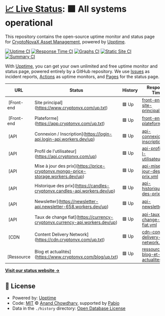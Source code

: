 # [📈 Live Status](https://CryptoNovaX.github.io/web-status): <!--live status--> **🟩 All systems operational**

This repository contains the open-source uptime monitor and status page for [CryptoNovaX Asset Management](https://www.cryptonvx.com/), powered by [Upptime](https://github.com/upptime/upptime).

[![Uptime CI](https://github.com/CryptoNovaX/web-status/workflows/Uptime%20CI/badge.svg)](https://github.com/CryptoNovaX/web-status/actions?query=workflow%3A%22Uptime+CI%22)
[![Response Time CI](https://github.com/CryptoNovaX/web-status/workflows/Response%20Time%20CI/badge.svg)](https://github.com/CryptoNovaX/web-status/actions?query=workflow%3A%22Response+Time+CI%22)
[![Graphs CI](https://github.com/CryptoNovaX/web-status/workflows/Graphs%20CI/badge.svg)](https://github.com/CryptoNovaX/web-status/actions?query=workflow%3A%22Graphs+CI%22)
[![Static Site CI](https://github.com/CryptoNovaX/web-status/workflows/Static%20Site%20CI/badge.svg)](https://github.com/CryptoNovaX/web-status/actions?query=workflow%3A%22Static+Site+CI%22)
[![Summary CI](https://github.com/CryptoNovaX/web-status/workflows/Summary%20CI/badge.svg)](https://github.com/CryptoNovaX/web-status/actions?query=workflow%3A%22Summary+CI%22)

With [Upptime](https://upptime.js.org), you can get your own unlimited and free uptime monitor and status page, powered entirely by a GitHub repository. We use [Issues](https://github.com/CryptoNovaX/web-status/issues) as incident reports, [Actions](https://github.com/CryptoNovaX/web-status/actions) as uptime monitors, and [Pages](https://CryptoNovaX.github.io/web-status) for the status page.

<!--start: status pages-->
<!-- This summary is generated by Upptime (https://github.com/upptime/upptime) -->
<!-- Do not edit this manually, your changes will be overwritten -->
<!-- prettier-ignore -->
| URL | Status | History | Response Time | Uptime |
| --- | ------ | ------- | ------------- | ------ |
| <img alt="" src="https://icons.duckduckgo.com/ip3/www.cryptonvx.com.ico" height="13"> [Front-end | Site principal](https://www.cryptonvx.com/up.txt) | 🟩 Up | [front-end-site-principal.yml](https://github.com/CryptoNovaX/web-status/commits/HEAD/history/front-end-site-principal.yml) | <details><summary><img alt="Response time graph" src="./graphs/front-end-site-principal/response-time-week.png" height="20"> 179ms</summary><br><a href="https://status.cryptonvx.com/history/front-end-site-principal"><img alt="Response time 192" src="https://img.shields.io/endpoint?url=https%3A%2F%2Fraw.githubusercontent.com%2FCryptoNovaX%2Fweb-status%2FHEAD%2Fapi%2Ffront-end-site-principal%2Fresponse-time.json"></a><br><a href="https://status.cryptonvx.com/history/front-end-site-principal"><img alt="24-hour response time 108" src="https://img.shields.io/endpoint?url=https%3A%2F%2Fraw.githubusercontent.com%2FCryptoNovaX%2Fweb-status%2FHEAD%2Fapi%2Ffront-end-site-principal%2Fresponse-time-day.json"></a><br><a href="https://status.cryptonvx.com/history/front-end-site-principal"><img alt="7-day response time 179" src="https://img.shields.io/endpoint?url=https%3A%2F%2Fraw.githubusercontent.com%2FCryptoNovaX%2Fweb-status%2FHEAD%2Fapi%2Ffront-end-site-principal%2Fresponse-time-week.json"></a><br><a href="https://status.cryptonvx.com/history/front-end-site-principal"><img alt="30-day response time 178" src="https://img.shields.io/endpoint?url=https%3A%2F%2Fraw.githubusercontent.com%2FCryptoNovaX%2Fweb-status%2FHEAD%2Fapi%2Ffront-end-site-principal%2Fresponse-time-month.json"></a><br><a href="https://status.cryptonvx.com/history/front-end-site-principal"><img alt="1-year response time 192" src="https://img.shields.io/endpoint?url=https%3A%2F%2Fraw.githubusercontent.com%2FCryptoNovaX%2Fweb-status%2FHEAD%2Fapi%2Ffront-end-site-principal%2Fresponse-time-year.json"></a></details> | <details><summary><a href="https://status.cryptonvx.com/history/front-end-site-principal">100.00%</a></summary><a href="https://status.cryptonvx.com/history/front-end-site-principal"><img alt="All-time uptime 100.00%" src="https://img.shields.io/endpoint?url=https%3A%2F%2Fraw.githubusercontent.com%2FCryptoNovaX%2Fweb-status%2FHEAD%2Fapi%2Ffront-end-site-principal%2Fuptime.json"></a><br><a href="https://status.cryptonvx.com/history/front-end-site-principal"><img alt="24-hour uptime 100.00%" src="https://img.shields.io/endpoint?url=https%3A%2F%2Fraw.githubusercontent.com%2FCryptoNovaX%2Fweb-status%2FHEAD%2Fapi%2Ffront-end-site-principal%2Fuptime-day.json"></a><br><a href="https://status.cryptonvx.com/history/front-end-site-principal"><img alt="7-day uptime 100.00%" src="https://img.shields.io/endpoint?url=https%3A%2F%2Fraw.githubusercontent.com%2FCryptoNovaX%2Fweb-status%2FHEAD%2Fapi%2Ffront-end-site-principal%2Fuptime-week.json"></a><br><a href="https://status.cryptonvx.com/history/front-end-site-principal"><img alt="30-day uptime 100.00%" src="https://img.shields.io/endpoint?url=https%3A%2F%2Fraw.githubusercontent.com%2FCryptoNovaX%2Fweb-status%2FHEAD%2Fapi%2Ffront-end-site-principal%2Fuptime-month.json"></a><br><a href="https://status.cryptonvx.com/history/front-end-site-principal"><img alt="1-year uptime 100.00%" src="https://img.shields.io/endpoint?url=https%3A%2F%2Fraw.githubusercontent.com%2FCryptoNovaX%2Fweb-status%2FHEAD%2Fapi%2Ffront-end-site-principal%2Fuptime-year.json"></a></details>
| <img alt="" src="https://icons.duckduckgo.com/ip3/app.cryptonvx.com.ico" height="13"> [Front-end | Plateforme](https://app.cryptonvx.com/up.txt) | 🟩 Up | [front-end-plateforme.yml](https://github.com/CryptoNovaX/web-status/commits/HEAD/history/front-end-plateforme.yml) | <details><summary><img alt="Response time graph" src="./graphs/front-end-plateforme/response-time-week.png" height="20"> 179ms</summary><br><a href="https://status.cryptonvx.com/history/front-end-plateforme"><img alt="Response time 186" src="https://img.shields.io/endpoint?url=https%3A%2F%2Fraw.githubusercontent.com%2FCryptoNovaX%2Fweb-status%2FHEAD%2Fapi%2Ffront-end-plateforme%2Fresponse-time.json"></a><br><a href="https://status.cryptonvx.com/history/front-end-plateforme"><img alt="24-hour response time 132" src="https://img.shields.io/endpoint?url=https%3A%2F%2Fraw.githubusercontent.com%2FCryptoNovaX%2Fweb-status%2FHEAD%2Fapi%2Ffront-end-plateforme%2Fresponse-time-day.json"></a><br><a href="https://status.cryptonvx.com/history/front-end-plateforme"><img alt="7-day response time 179" src="https://img.shields.io/endpoint?url=https%3A%2F%2Fraw.githubusercontent.com%2FCryptoNovaX%2Fweb-status%2FHEAD%2Fapi%2Ffront-end-plateforme%2Fresponse-time-week.json"></a><br><a href="https://status.cryptonvx.com/history/front-end-plateforme"><img alt="30-day response time 178" src="https://img.shields.io/endpoint?url=https%3A%2F%2Fraw.githubusercontent.com%2FCryptoNovaX%2Fweb-status%2FHEAD%2Fapi%2Ffront-end-plateforme%2Fresponse-time-month.json"></a><br><a href="https://status.cryptonvx.com/history/front-end-plateforme"><img alt="1-year response time 186" src="https://img.shields.io/endpoint?url=https%3A%2F%2Fraw.githubusercontent.com%2FCryptoNovaX%2Fweb-status%2FHEAD%2Fapi%2Ffront-end-plateforme%2Fresponse-time-year.json"></a></details> | <details><summary><a href="https://status.cryptonvx.com/history/front-end-plateforme">100.00%</a></summary><a href="https://status.cryptonvx.com/history/front-end-plateforme"><img alt="All-time uptime 100.00%" src="https://img.shields.io/endpoint?url=https%3A%2F%2Fraw.githubusercontent.com%2FCryptoNovaX%2Fweb-status%2FHEAD%2Fapi%2Ffront-end-plateforme%2Fuptime.json"></a><br><a href="https://status.cryptonvx.com/history/front-end-plateforme"><img alt="24-hour uptime 100.00%" src="https://img.shields.io/endpoint?url=https%3A%2F%2Fraw.githubusercontent.com%2FCryptoNovaX%2Fweb-status%2FHEAD%2Fapi%2Ffront-end-plateforme%2Fuptime-day.json"></a><br><a href="https://status.cryptonvx.com/history/front-end-plateforme"><img alt="7-day uptime 100.00%" src="https://img.shields.io/endpoint?url=https%3A%2F%2Fraw.githubusercontent.com%2FCryptoNovaX%2Fweb-status%2FHEAD%2Fapi%2Ffront-end-plateforme%2Fuptime-week.json"></a><br><a href="https://status.cryptonvx.com/history/front-end-plateforme"><img alt="30-day uptime 100.00%" src="https://img.shields.io/endpoint?url=https%3A%2F%2Fraw.githubusercontent.com%2FCryptoNovaX%2Fweb-status%2FHEAD%2Fapi%2Ffront-end-plateforme%2Fuptime-month.json"></a><br><a href="https://status.cryptonvx.com/history/front-end-plateforme"><img alt="1-year uptime 100.00%" src="https://img.shields.io/endpoint?url=https%3A%2F%2Fraw.githubusercontent.com%2FCryptoNovaX%2Fweb-status%2FHEAD%2Fapi%2Ffront-end-plateforme%2Fuptime-year.json"></a></details>
| <img alt="" src="https://icons.duckduckgo.com/ip3/login-api.login-api.workers.dev.ico" height="13"> [API | Connexion / Inscription](https://login-api.login-api.workers.dev/up) | 🟩 Up | [api-connexion-inscription.yml](https://github.com/CryptoNovaX/web-status/commits/HEAD/history/api-connexion-inscription.yml) | <details><summary><img alt="Response time graph" src="./graphs/api-connexion-inscription/response-time-week.png" height="20"> 165ms</summary><br><a href="https://status.cryptonvx.com/history/api-connexion-inscription"><img alt="Response time 167" src="https://img.shields.io/endpoint?url=https%3A%2F%2Fraw.githubusercontent.com%2FCryptoNovaX%2Fweb-status%2FHEAD%2Fapi%2Fapi-connexion-inscription%2Fresponse-time.json"></a><br><a href="https://status.cryptonvx.com/history/api-connexion-inscription"><img alt="24-hour response time 99" src="https://img.shields.io/endpoint?url=https%3A%2F%2Fraw.githubusercontent.com%2FCryptoNovaX%2Fweb-status%2FHEAD%2Fapi%2Fapi-connexion-inscription%2Fresponse-time-day.json"></a><br><a href="https://status.cryptonvx.com/history/api-connexion-inscription"><img alt="7-day response time 165" src="https://img.shields.io/endpoint?url=https%3A%2F%2Fraw.githubusercontent.com%2FCryptoNovaX%2Fweb-status%2FHEAD%2Fapi%2Fapi-connexion-inscription%2Fresponse-time-week.json"></a><br><a href="https://status.cryptonvx.com/history/api-connexion-inscription"><img alt="30-day response time 168" src="https://img.shields.io/endpoint?url=https%3A%2F%2Fraw.githubusercontent.com%2FCryptoNovaX%2Fweb-status%2FHEAD%2Fapi%2Fapi-connexion-inscription%2Fresponse-time-month.json"></a><br><a href="https://status.cryptonvx.com/history/api-connexion-inscription"><img alt="1-year response time 167" src="https://img.shields.io/endpoint?url=https%3A%2F%2Fraw.githubusercontent.com%2FCryptoNovaX%2Fweb-status%2FHEAD%2Fapi%2Fapi-connexion-inscription%2Fresponse-time-year.json"></a></details> | <details><summary><a href="https://status.cryptonvx.com/history/api-connexion-inscription">100.00%</a></summary><a href="https://status.cryptonvx.com/history/api-connexion-inscription"><img alt="All-time uptime 100.00%" src="https://img.shields.io/endpoint?url=https%3A%2F%2Fraw.githubusercontent.com%2FCryptoNovaX%2Fweb-status%2FHEAD%2Fapi%2Fapi-connexion-inscription%2Fuptime.json"></a><br><a href="https://status.cryptonvx.com/history/api-connexion-inscription"><img alt="24-hour uptime 100.00%" src="https://img.shields.io/endpoint?url=https%3A%2F%2Fraw.githubusercontent.com%2FCryptoNovaX%2Fweb-status%2FHEAD%2Fapi%2Fapi-connexion-inscription%2Fuptime-day.json"></a><br><a href="https://status.cryptonvx.com/history/api-connexion-inscription"><img alt="7-day uptime 100.00%" src="https://img.shields.io/endpoint?url=https%3A%2F%2Fraw.githubusercontent.com%2FCryptoNovaX%2Fweb-status%2FHEAD%2Fapi%2Fapi-connexion-inscription%2Fuptime-week.json"></a><br><a href="https://status.cryptonvx.com/history/api-connexion-inscription"><img alt="30-day uptime 100.00%" src="https://img.shields.io/endpoint?url=https%3A%2F%2Fraw.githubusercontent.com%2FCryptoNovaX%2Fweb-status%2FHEAD%2Fapi%2Fapi-connexion-inscription%2Fuptime-month.json"></a><br><a href="https://status.cryptonvx.com/history/api-connexion-inscription"><img alt="1-year uptime 100.00%" src="https://img.shields.io/endpoint?url=https%3A%2F%2Fraw.githubusercontent.com%2FCryptoNovaX%2Fweb-status%2FHEAD%2Fapi%2Fapi-connexion-inscription%2Fuptime-year.json"></a></details>
| <img alt="" src="https://icons.duckduckgo.com/ip3/api.cryptonvx.com.ico" height="13"> [API | Profil de l'utilisateur](https://api.cryptonvx.com/up) | 🟩 Up | [api-profil-de-l-utilisateur.yml](https://github.com/CryptoNovaX/web-status/commits/HEAD/history/api-profil-de-l-utilisateur.yml) | <details><summary><img alt="Response time graph" src="./graphs/api-profil-de-l-utilisateur/response-time-week.png" height="20"> 201ms</summary><br><a href="https://status.cryptonvx.com/history/api-profil-de-l-utilisateur"><img alt="Response time 171" src="https://img.shields.io/endpoint?url=https%3A%2F%2Fraw.githubusercontent.com%2FCryptoNovaX%2Fweb-status%2FHEAD%2Fapi%2Fapi-profil-de-l-utilisateur%2Fresponse-time.json"></a><br><a href="https://status.cryptonvx.com/history/api-profil-de-l-utilisateur"><img alt="24-hour response time 269" src="https://img.shields.io/endpoint?url=https%3A%2F%2Fraw.githubusercontent.com%2FCryptoNovaX%2Fweb-status%2FHEAD%2Fapi%2Fapi-profil-de-l-utilisateur%2Fresponse-time-day.json"></a><br><a href="https://status.cryptonvx.com/history/api-profil-de-l-utilisateur"><img alt="7-day response time 201" src="https://img.shields.io/endpoint?url=https%3A%2F%2Fraw.githubusercontent.com%2FCryptoNovaX%2Fweb-status%2FHEAD%2Fapi%2Fapi-profil-de-l-utilisateur%2Fresponse-time-week.json"></a><br><a href="https://status.cryptonvx.com/history/api-profil-de-l-utilisateur"><img alt="30-day response time 185" src="https://img.shields.io/endpoint?url=https%3A%2F%2Fraw.githubusercontent.com%2FCryptoNovaX%2Fweb-status%2FHEAD%2Fapi%2Fapi-profil-de-l-utilisateur%2Fresponse-time-month.json"></a><br><a href="https://status.cryptonvx.com/history/api-profil-de-l-utilisateur"><img alt="1-year response time 171" src="https://img.shields.io/endpoint?url=https%3A%2F%2Fraw.githubusercontent.com%2FCryptoNovaX%2Fweb-status%2FHEAD%2Fapi%2Fapi-profil-de-l-utilisateur%2Fresponse-time-year.json"></a></details> | <details><summary><a href="https://status.cryptonvx.com/history/api-profil-de-l-utilisateur">100.00%</a></summary><a href="https://status.cryptonvx.com/history/api-profil-de-l-utilisateur"><img alt="All-time uptime 100.00%" src="https://img.shields.io/endpoint?url=https%3A%2F%2Fraw.githubusercontent.com%2FCryptoNovaX%2Fweb-status%2FHEAD%2Fapi%2Fapi-profil-de-l-utilisateur%2Fuptime.json"></a><br><a href="https://status.cryptonvx.com/history/api-profil-de-l-utilisateur"><img alt="24-hour uptime 100.00%" src="https://img.shields.io/endpoint?url=https%3A%2F%2Fraw.githubusercontent.com%2FCryptoNovaX%2Fweb-status%2FHEAD%2Fapi%2Fapi-profil-de-l-utilisateur%2Fuptime-day.json"></a><br><a href="https://status.cryptonvx.com/history/api-profil-de-l-utilisateur"><img alt="7-day uptime 100.00%" src="https://img.shields.io/endpoint?url=https%3A%2F%2Fraw.githubusercontent.com%2FCryptoNovaX%2Fweb-status%2FHEAD%2Fapi%2Fapi-profil-de-l-utilisateur%2Fuptime-week.json"></a><br><a href="https://status.cryptonvx.com/history/api-profil-de-l-utilisateur"><img alt="30-day uptime 100.00%" src="https://img.shields.io/endpoint?url=https%3A%2F%2Fraw.githubusercontent.com%2FCryptoNovaX%2Fweb-status%2FHEAD%2Fapi%2Fapi-profil-de-l-utilisateur%2Fuptime-month.json"></a><br><a href="https://status.cryptonvx.com/history/api-profil-de-l-utilisateur"><img alt="1-year uptime 100.00%" src="https://img.shields.io/endpoint?url=https%3A%2F%2Fraw.githubusercontent.com%2FCryptoNovaX%2Fweb-status%2FHEAD%2Fapi%2Fapi-profil-de-l-utilisateur%2Fuptime-year.json"></a></details>
| <img alt="" src="https://icons.duckduckgo.com/ip3/price-cryptonvx.mongo-price-storage.workers.dev.ico" height="13"> [API | Mise à jour des prix](https://price-cryptonvx.mongo-price-storage.workers.dev/up) | 🟩 Up | [api-mise-a-jour-des-prix.yml](https://github.com/CryptoNovaX/web-status/commits/HEAD/history/api-mise-a-jour-des-prix.yml) | <details><summary><img alt="Response time graph" src="./graphs/api-mise-a-jour-des-prix/response-time-week.png" height="20"> 152ms</summary><br><a href="https://status.cryptonvx.com/history/api-mise-a-jour-des-prix"><img alt="Response time 151" src="https://img.shields.io/endpoint?url=https%3A%2F%2Fraw.githubusercontent.com%2FCryptoNovaX%2Fweb-status%2FHEAD%2Fapi%2Fapi-mise-a-jour-des-prix%2Fresponse-time.json"></a><br><a href="https://status.cryptonvx.com/history/api-mise-a-jour-des-prix"><img alt="24-hour response time 129" src="https://img.shields.io/endpoint?url=https%3A%2F%2Fraw.githubusercontent.com%2FCryptoNovaX%2Fweb-status%2FHEAD%2Fapi%2Fapi-mise-a-jour-des-prix%2Fresponse-time-day.json"></a><br><a href="https://status.cryptonvx.com/history/api-mise-a-jour-des-prix"><img alt="7-day response time 152" src="https://img.shields.io/endpoint?url=https%3A%2F%2Fraw.githubusercontent.com%2FCryptoNovaX%2Fweb-status%2FHEAD%2Fapi%2Fapi-mise-a-jour-des-prix%2Fresponse-time-week.json"></a><br><a href="https://status.cryptonvx.com/history/api-mise-a-jour-des-prix"><img alt="30-day response time 146" src="https://img.shields.io/endpoint?url=https%3A%2F%2Fraw.githubusercontent.com%2FCryptoNovaX%2Fweb-status%2FHEAD%2Fapi%2Fapi-mise-a-jour-des-prix%2Fresponse-time-month.json"></a><br><a href="https://status.cryptonvx.com/history/api-mise-a-jour-des-prix"><img alt="1-year response time 151" src="https://img.shields.io/endpoint?url=https%3A%2F%2Fraw.githubusercontent.com%2FCryptoNovaX%2Fweb-status%2FHEAD%2Fapi%2Fapi-mise-a-jour-des-prix%2Fresponse-time-year.json"></a></details> | <details><summary><a href="https://status.cryptonvx.com/history/api-mise-a-jour-des-prix">100.00%</a></summary><a href="https://status.cryptonvx.com/history/api-mise-a-jour-des-prix"><img alt="All-time uptime 100.00%" src="https://img.shields.io/endpoint?url=https%3A%2F%2Fraw.githubusercontent.com%2FCryptoNovaX%2Fweb-status%2FHEAD%2Fapi%2Fapi-mise-a-jour-des-prix%2Fuptime.json"></a><br><a href="https://status.cryptonvx.com/history/api-mise-a-jour-des-prix"><img alt="24-hour uptime 100.00%" src="https://img.shields.io/endpoint?url=https%3A%2F%2Fraw.githubusercontent.com%2FCryptoNovaX%2Fweb-status%2FHEAD%2Fapi%2Fapi-mise-a-jour-des-prix%2Fuptime-day.json"></a><br><a href="https://status.cryptonvx.com/history/api-mise-a-jour-des-prix"><img alt="7-day uptime 100.00%" src="https://img.shields.io/endpoint?url=https%3A%2F%2Fraw.githubusercontent.com%2FCryptoNovaX%2Fweb-status%2FHEAD%2Fapi%2Fapi-mise-a-jour-des-prix%2Fuptime-week.json"></a><br><a href="https://status.cryptonvx.com/history/api-mise-a-jour-des-prix"><img alt="30-day uptime 100.00%" src="https://img.shields.io/endpoint?url=https%3A%2F%2Fraw.githubusercontent.com%2FCryptoNovaX%2Fweb-status%2FHEAD%2Fapi%2Fapi-mise-a-jour-des-prix%2Fuptime-month.json"></a><br><a href="https://status.cryptonvx.com/history/api-mise-a-jour-des-prix"><img alt="1-year uptime 100.00%" src="https://img.shields.io/endpoint?url=https%3A%2F%2Fraw.githubusercontent.com%2FCryptoNovaX%2Fweb-status%2FHEAD%2Fapi%2Fapi-mise-a-jour-des-prix%2Fuptime-year.json"></a></details>
| <img alt="" src="https://icons.duckduckgo.com/ip3/candles-cryptonvx.candles-api.workers.dev.ico" height="13"> [API | Historique des prix](https://candles-cryptonvx.candles-api.workers.dev/up) | 🟩 Up | [api-historique-des-prix.yml](https://github.com/CryptoNovaX/web-status/commits/HEAD/history/api-historique-des-prix.yml) | <details><summary><img alt="Response time graph" src="./graphs/api-historique-des-prix/response-time-week.png" height="20"> 148ms</summary><br><a href="https://status.cryptonvx.com/history/api-historique-des-prix"><img alt="Response time 149" src="https://img.shields.io/endpoint?url=https%3A%2F%2Fraw.githubusercontent.com%2FCryptoNovaX%2Fweb-status%2FHEAD%2Fapi%2Fapi-historique-des-prix%2Fresponse-time.json"></a><br><a href="https://status.cryptonvx.com/history/api-historique-des-prix"><img alt="24-hour response time 98" src="https://img.shields.io/endpoint?url=https%3A%2F%2Fraw.githubusercontent.com%2FCryptoNovaX%2Fweb-status%2FHEAD%2Fapi%2Fapi-historique-des-prix%2Fresponse-time-day.json"></a><br><a href="https://status.cryptonvx.com/history/api-historique-des-prix"><img alt="7-day response time 148" src="https://img.shields.io/endpoint?url=https%3A%2F%2Fraw.githubusercontent.com%2FCryptoNovaX%2Fweb-status%2FHEAD%2Fapi%2Fapi-historique-des-prix%2Fresponse-time-week.json"></a><br><a href="https://status.cryptonvx.com/history/api-historique-des-prix"><img alt="30-day response time 140" src="https://img.shields.io/endpoint?url=https%3A%2F%2Fraw.githubusercontent.com%2FCryptoNovaX%2Fweb-status%2FHEAD%2Fapi%2Fapi-historique-des-prix%2Fresponse-time-month.json"></a><br><a href="https://status.cryptonvx.com/history/api-historique-des-prix"><img alt="1-year response time 149" src="https://img.shields.io/endpoint?url=https%3A%2F%2Fraw.githubusercontent.com%2FCryptoNovaX%2Fweb-status%2FHEAD%2Fapi%2Fapi-historique-des-prix%2Fresponse-time-year.json"></a></details> | <details><summary><a href="https://status.cryptonvx.com/history/api-historique-des-prix">100.00%</a></summary><a href="https://status.cryptonvx.com/history/api-historique-des-prix"><img alt="All-time uptime 100.00%" src="https://img.shields.io/endpoint?url=https%3A%2F%2Fraw.githubusercontent.com%2FCryptoNovaX%2Fweb-status%2FHEAD%2Fapi%2Fapi-historique-des-prix%2Fuptime.json"></a><br><a href="https://status.cryptonvx.com/history/api-historique-des-prix"><img alt="24-hour uptime 100.00%" src="https://img.shields.io/endpoint?url=https%3A%2F%2Fraw.githubusercontent.com%2FCryptoNovaX%2Fweb-status%2FHEAD%2Fapi%2Fapi-historique-des-prix%2Fuptime-day.json"></a><br><a href="https://status.cryptonvx.com/history/api-historique-des-prix"><img alt="7-day uptime 100.00%" src="https://img.shields.io/endpoint?url=https%3A%2F%2Fraw.githubusercontent.com%2FCryptoNovaX%2Fweb-status%2FHEAD%2Fapi%2Fapi-historique-des-prix%2Fuptime-week.json"></a><br><a href="https://status.cryptonvx.com/history/api-historique-des-prix"><img alt="30-day uptime 100.00%" src="https://img.shields.io/endpoint?url=https%3A%2F%2Fraw.githubusercontent.com%2FCryptoNovaX%2Fweb-status%2FHEAD%2Fapi%2Fapi-historique-des-prix%2Fuptime-month.json"></a><br><a href="https://status.cryptonvx.com/history/api-historique-des-prix"><img alt="1-year uptime 100.00%" src="https://img.shields.io/endpoint?url=https%3A%2F%2Fraw.githubusercontent.com%2FCryptoNovaX%2Fweb-status%2FHEAD%2Fapi%2Fapi-historique-des-prix%2Fuptime-year.json"></a></details>
| <img alt="" src="https://icons.duckduckgo.com/ip3/newsletter-api.newsletter-658.workers.dev.ico" height="13"> [API | Newsletter](https://newsletter-api.newsletter-658.workers.dev/up) | 🟩 Up | [api-newsletter.yml](https://github.com/CryptoNovaX/web-status/commits/HEAD/history/api-newsletter.yml) | <details><summary><img alt="Response time graph" src="./graphs/api-newsletter/response-time-week.png" height="20"> 154ms</summary><br><a href="https://status.cryptonvx.com/history/api-newsletter"><img alt="Response time 163" src="https://img.shields.io/endpoint?url=https%3A%2F%2Fraw.githubusercontent.com%2FCryptoNovaX%2Fweb-status%2FHEAD%2Fapi%2Fapi-newsletter%2Fresponse-time.json"></a><br><a href="https://status.cryptonvx.com/history/api-newsletter"><img alt="24-hour response time 119" src="https://img.shields.io/endpoint?url=https%3A%2F%2Fraw.githubusercontent.com%2FCryptoNovaX%2Fweb-status%2FHEAD%2Fapi%2Fapi-newsletter%2Fresponse-time-day.json"></a><br><a href="https://status.cryptonvx.com/history/api-newsletter"><img alt="7-day response time 154" src="https://img.shields.io/endpoint?url=https%3A%2F%2Fraw.githubusercontent.com%2FCryptoNovaX%2Fweb-status%2FHEAD%2Fapi%2Fapi-newsletter%2Fresponse-time-week.json"></a><br><a href="https://status.cryptonvx.com/history/api-newsletter"><img alt="30-day response time 149" src="https://img.shields.io/endpoint?url=https%3A%2F%2Fraw.githubusercontent.com%2FCryptoNovaX%2Fweb-status%2FHEAD%2Fapi%2Fapi-newsletter%2Fresponse-time-month.json"></a><br><a href="https://status.cryptonvx.com/history/api-newsletter"><img alt="1-year response time 163" src="https://img.shields.io/endpoint?url=https%3A%2F%2Fraw.githubusercontent.com%2FCryptoNovaX%2Fweb-status%2FHEAD%2Fapi%2Fapi-newsletter%2Fresponse-time-year.json"></a></details> | <details><summary><a href="https://status.cryptonvx.com/history/api-newsletter">100.00%</a></summary><a href="https://status.cryptonvx.com/history/api-newsletter"><img alt="All-time uptime 100.00%" src="https://img.shields.io/endpoint?url=https%3A%2F%2Fraw.githubusercontent.com%2FCryptoNovaX%2Fweb-status%2FHEAD%2Fapi%2Fapi-newsletter%2Fuptime.json"></a><br><a href="https://status.cryptonvx.com/history/api-newsletter"><img alt="24-hour uptime 100.00%" src="https://img.shields.io/endpoint?url=https%3A%2F%2Fraw.githubusercontent.com%2FCryptoNovaX%2Fweb-status%2FHEAD%2Fapi%2Fapi-newsletter%2Fuptime-day.json"></a><br><a href="https://status.cryptonvx.com/history/api-newsletter"><img alt="7-day uptime 100.00%" src="https://img.shields.io/endpoint?url=https%3A%2F%2Fraw.githubusercontent.com%2FCryptoNovaX%2Fweb-status%2FHEAD%2Fapi%2Fapi-newsletter%2Fuptime-week.json"></a><br><a href="https://status.cryptonvx.com/history/api-newsletter"><img alt="30-day uptime 100.00%" src="https://img.shields.io/endpoint?url=https%3A%2F%2Fraw.githubusercontent.com%2FCryptoNovaX%2Fweb-status%2FHEAD%2Fapi%2Fapi-newsletter%2Fuptime-month.json"></a><br><a href="https://status.cryptonvx.com/history/api-newsletter"><img alt="1-year uptime 100.00%" src="https://img.shields.io/endpoint?url=https%3A%2F%2Fraw.githubusercontent.com%2FCryptoNovaX%2Fweb-status%2FHEAD%2Fapi%2Fapi-newsletter%2Fuptime-year.json"></a></details>
| <img alt="" src="https://icons.duckduckgo.com/ip3/currency-cryptonvx.currency-api.workers.dev.ico" height="13"> [API | Taux de change fiat](https://currency-cryptonvx.currency-api.workers.dev/up) | 🟩 Up | [api-taux-de-change-fiat.yml](https://github.com/CryptoNovaX/web-status/commits/HEAD/history/api-taux-de-change-fiat.yml) | <details><summary><img alt="Response time graph" src="./graphs/api-taux-de-change-fiat/response-time-week.png" height="20"> 121ms</summary><br><a href="https://status.cryptonvx.com/history/api-taux-de-change-fiat"><img alt="Response time 121" src="https://img.shields.io/endpoint?url=https%3A%2F%2Fraw.githubusercontent.com%2FCryptoNovaX%2Fweb-status%2FHEAD%2Fapi%2Fapi-taux-de-change-fiat%2Fresponse-time.json"></a><br><a href="https://status.cryptonvx.com/history/api-taux-de-change-fiat"><img alt="24-hour response time 155" src="https://img.shields.io/endpoint?url=https%3A%2F%2Fraw.githubusercontent.com%2FCryptoNovaX%2Fweb-status%2FHEAD%2Fapi%2Fapi-taux-de-change-fiat%2Fresponse-time-day.json"></a><br><a href="https://status.cryptonvx.com/history/api-taux-de-change-fiat"><img alt="7-day response time 121" src="https://img.shields.io/endpoint?url=https%3A%2F%2Fraw.githubusercontent.com%2FCryptoNovaX%2Fweb-status%2FHEAD%2Fapi%2Fapi-taux-de-change-fiat%2Fresponse-time-week.json"></a><br><a href="https://status.cryptonvx.com/history/api-taux-de-change-fiat"><img alt="30-day response time 121" src="https://img.shields.io/endpoint?url=https%3A%2F%2Fraw.githubusercontent.com%2FCryptoNovaX%2Fweb-status%2FHEAD%2Fapi%2Fapi-taux-de-change-fiat%2Fresponse-time-month.json"></a><br><a href="https://status.cryptonvx.com/history/api-taux-de-change-fiat"><img alt="1-year response time 121" src="https://img.shields.io/endpoint?url=https%3A%2F%2Fraw.githubusercontent.com%2FCryptoNovaX%2Fweb-status%2FHEAD%2Fapi%2Fapi-taux-de-change-fiat%2Fresponse-time-year.json"></a></details> | <details><summary><a href="https://status.cryptonvx.com/history/api-taux-de-change-fiat">100.00%</a></summary><a href="https://status.cryptonvx.com/history/api-taux-de-change-fiat"><img alt="All-time uptime 100.00%" src="https://img.shields.io/endpoint?url=https%3A%2F%2Fraw.githubusercontent.com%2FCryptoNovaX%2Fweb-status%2FHEAD%2Fapi%2Fapi-taux-de-change-fiat%2Fuptime.json"></a><br><a href="https://status.cryptonvx.com/history/api-taux-de-change-fiat"><img alt="24-hour uptime 100.00%" src="https://img.shields.io/endpoint?url=https%3A%2F%2Fraw.githubusercontent.com%2FCryptoNovaX%2Fweb-status%2FHEAD%2Fapi%2Fapi-taux-de-change-fiat%2Fuptime-day.json"></a><br><a href="https://status.cryptonvx.com/history/api-taux-de-change-fiat"><img alt="7-day uptime 100.00%" src="https://img.shields.io/endpoint?url=https%3A%2F%2Fraw.githubusercontent.com%2FCryptoNovaX%2Fweb-status%2FHEAD%2Fapi%2Fapi-taux-de-change-fiat%2Fuptime-week.json"></a><br><a href="https://status.cryptonvx.com/history/api-taux-de-change-fiat"><img alt="30-day uptime 100.00%" src="https://img.shields.io/endpoint?url=https%3A%2F%2Fraw.githubusercontent.com%2FCryptoNovaX%2Fweb-status%2FHEAD%2Fapi%2Fapi-taux-de-change-fiat%2Fuptime-month.json"></a><br><a href="https://status.cryptonvx.com/history/api-taux-de-change-fiat"><img alt="1-year uptime 100.00%" src="https://img.shields.io/endpoint?url=https%3A%2F%2Fraw.githubusercontent.com%2FCryptoNovaX%2Fweb-status%2FHEAD%2Fapi%2Fapi-taux-de-change-fiat%2Fuptime-year.json"></a></details>
| <img alt="" src="https://icons.duckduckgo.com/ip3/cdn.cryptonvx.com.ico" height="13"> [CDN | Content Delivery Network](https://cdn.cryptonvx.com/up.txt) | 🟩 Up | [cdn-content-delivery-network.yml](https://github.com/CryptoNovaX/web-status/commits/HEAD/history/cdn-content-delivery-network.yml) | <details><summary><img alt="Response time graph" src="./graphs/cdn-content-delivery-network/response-time-week.png" height="20"> 181ms</summary><br><a href="https://status.cryptonvx.com/history/cdn-content-delivery-network"><img alt="Response time 184" src="https://img.shields.io/endpoint?url=https%3A%2F%2Fraw.githubusercontent.com%2FCryptoNovaX%2Fweb-status%2FHEAD%2Fapi%2Fcdn-content-delivery-network%2Fresponse-time.json"></a><br><a href="https://status.cryptonvx.com/history/cdn-content-delivery-network"><img alt="24-hour response time 154" src="https://img.shields.io/endpoint?url=https%3A%2F%2Fraw.githubusercontent.com%2FCryptoNovaX%2Fweb-status%2FHEAD%2Fapi%2Fcdn-content-delivery-network%2Fresponse-time-day.json"></a><br><a href="https://status.cryptonvx.com/history/cdn-content-delivery-network"><img alt="7-day response time 181" src="https://img.shields.io/endpoint?url=https%3A%2F%2Fraw.githubusercontent.com%2FCryptoNovaX%2Fweb-status%2FHEAD%2Fapi%2Fcdn-content-delivery-network%2Fresponse-time-week.json"></a><br><a href="https://status.cryptonvx.com/history/cdn-content-delivery-network"><img alt="30-day response time 188" src="https://img.shields.io/endpoint?url=https%3A%2F%2Fraw.githubusercontent.com%2FCryptoNovaX%2Fweb-status%2FHEAD%2Fapi%2Fcdn-content-delivery-network%2Fresponse-time-month.json"></a><br><a href="https://status.cryptonvx.com/history/cdn-content-delivery-network"><img alt="1-year response time 184" src="https://img.shields.io/endpoint?url=https%3A%2F%2Fraw.githubusercontent.com%2FCryptoNovaX%2Fweb-status%2FHEAD%2Fapi%2Fcdn-content-delivery-network%2Fresponse-time-year.json"></a></details> | <details><summary><a href="https://status.cryptonvx.com/history/cdn-content-delivery-network">100.00%</a></summary><a href="https://status.cryptonvx.com/history/cdn-content-delivery-network"><img alt="All-time uptime 100.00%" src="https://img.shields.io/endpoint?url=https%3A%2F%2Fraw.githubusercontent.com%2FCryptoNovaX%2Fweb-status%2FHEAD%2Fapi%2Fcdn-content-delivery-network%2Fuptime.json"></a><br><a href="https://status.cryptonvx.com/history/cdn-content-delivery-network"><img alt="24-hour uptime 100.00%" src="https://img.shields.io/endpoint?url=https%3A%2F%2Fraw.githubusercontent.com%2FCryptoNovaX%2Fweb-status%2FHEAD%2Fapi%2Fcdn-content-delivery-network%2Fuptime-day.json"></a><br><a href="https://status.cryptonvx.com/history/cdn-content-delivery-network"><img alt="7-day uptime 100.00%" src="https://img.shields.io/endpoint?url=https%3A%2F%2Fraw.githubusercontent.com%2FCryptoNovaX%2Fweb-status%2FHEAD%2Fapi%2Fcdn-content-delivery-network%2Fuptime-week.json"></a><br><a href="https://status.cryptonvx.com/history/cdn-content-delivery-network"><img alt="30-day uptime 100.00%" src="https://img.shields.io/endpoint?url=https%3A%2F%2Fraw.githubusercontent.com%2FCryptoNovaX%2Fweb-status%2FHEAD%2Fapi%2Fcdn-content-delivery-network%2Fuptime-month.json"></a><br><a href="https://status.cryptonvx.com/history/cdn-content-delivery-network"><img alt="1-year uptime 100.00%" src="https://img.shields.io/endpoint?url=https%3A%2F%2Fraw.githubusercontent.com%2FCryptoNovaX%2Fweb-status%2FHEAD%2Fapi%2Fcdn-content-delivery-network%2Fuptime-year.json"></a></details>
| <img alt="" src="https://icons.duckduckgo.com/ip3/www.cryptonvx.com.ico" height="13"> [Ressource | Blog et actualités](https://www.cryptonvx.com/blog/up.txt) | 🟩 Up | [ressource-blog-et-actualites.yml](https://github.com/CryptoNovaX/web-status/commits/HEAD/history/ressource-blog-et-actualites.yml) | <details><summary><img alt="Response time graph" src="./graphs/ressource-blog-et-actualites/response-time-week.png" height="20"> 111ms</summary><br><a href="https://status.cryptonvx.com/history/ressource-blog-et-actualites"><img alt="Response time 146" src="https://img.shields.io/endpoint?url=https%3A%2F%2Fraw.githubusercontent.com%2FCryptoNovaX%2Fweb-status%2FHEAD%2Fapi%2Fressource-blog-et-actualites%2Fresponse-time.json"></a><br><a href="https://status.cryptonvx.com/history/ressource-blog-et-actualites"><img alt="24-hour response time 110" src="https://img.shields.io/endpoint?url=https%3A%2F%2Fraw.githubusercontent.com%2FCryptoNovaX%2Fweb-status%2FHEAD%2Fapi%2Fressource-blog-et-actualites%2Fresponse-time-day.json"></a><br><a href="https://status.cryptonvx.com/history/ressource-blog-et-actualites"><img alt="7-day response time 111" src="https://img.shields.io/endpoint?url=https%3A%2F%2Fraw.githubusercontent.com%2FCryptoNovaX%2Fweb-status%2FHEAD%2Fapi%2Fressource-blog-et-actualites%2Fresponse-time-week.json"></a><br><a href="https://status.cryptonvx.com/history/ressource-blog-et-actualites"><img alt="30-day response time 170" src="https://img.shields.io/endpoint?url=https%3A%2F%2Fraw.githubusercontent.com%2FCryptoNovaX%2Fweb-status%2FHEAD%2Fapi%2Fressource-blog-et-actualites%2Fresponse-time-month.json"></a><br><a href="https://status.cryptonvx.com/history/ressource-blog-et-actualites"><img alt="1-year response time 146" src="https://img.shields.io/endpoint?url=https%3A%2F%2Fraw.githubusercontent.com%2FCryptoNovaX%2Fweb-status%2FHEAD%2Fapi%2Fressource-blog-et-actualites%2Fresponse-time-year.json"></a></details> | <details><summary><a href="https://status.cryptonvx.com/history/ressource-blog-et-actualites">100.00%</a></summary><a href="https://status.cryptonvx.com/history/ressource-blog-et-actualites"><img alt="All-time uptime 100.00%" src="https://img.shields.io/endpoint?url=https%3A%2F%2Fraw.githubusercontent.com%2FCryptoNovaX%2Fweb-status%2FHEAD%2Fapi%2Fressource-blog-et-actualites%2Fuptime.json"></a><br><a href="https://status.cryptonvx.com/history/ressource-blog-et-actualites"><img alt="24-hour uptime 100.00%" src="https://img.shields.io/endpoint?url=https%3A%2F%2Fraw.githubusercontent.com%2FCryptoNovaX%2Fweb-status%2FHEAD%2Fapi%2Fressource-blog-et-actualites%2Fuptime-day.json"></a><br><a href="https://status.cryptonvx.com/history/ressource-blog-et-actualites"><img alt="7-day uptime 100.00%" src="https://img.shields.io/endpoint?url=https%3A%2F%2Fraw.githubusercontent.com%2FCryptoNovaX%2Fweb-status%2FHEAD%2Fapi%2Fressource-blog-et-actualites%2Fuptime-week.json"></a><br><a href="https://status.cryptonvx.com/history/ressource-blog-et-actualites"><img alt="30-day uptime 100.00%" src="https://img.shields.io/endpoint?url=https%3A%2F%2Fraw.githubusercontent.com%2FCryptoNovaX%2Fweb-status%2FHEAD%2Fapi%2Fressource-blog-et-actualites%2Fuptime-month.json"></a><br><a href="https://status.cryptonvx.com/history/ressource-blog-et-actualites"><img alt="1-year uptime 100.00%" src="https://img.shields.io/endpoint?url=https%3A%2F%2Fraw.githubusercontent.com%2FCryptoNovaX%2Fweb-status%2FHEAD%2Fapi%2Fressource-blog-et-actualites%2Fuptime-year.json"></a></details>

<!--end: status pages-->

[**Visit our status website →**](https://CryptoNovaX.github.io/web-status)

## 📄 License

- Powered by: [Upptime](https://github.com/upptime/upptime)
- Code: [MIT](./LICENSE) © [Anand Chowdhary](https://anandchowdhary.com), supported by [Pabio](https://pabio.com)
- Data in the `./history` directory: [Open Database License](https://opendatacommons.org/licenses/odbl/1-0/)
